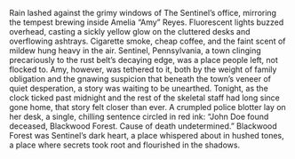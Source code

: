 Rain lashed against the grimy windows of The Sentinel’s office, mirroring the tempest brewing inside Amelia “Amy” Reyes.  Fluorescent lights buzzed overhead, casting a sickly yellow glow on the cluttered desks and overflowing ashtrays. Cigarette smoke, cheap coffee, and the faint scent of mildew hung heavy in the air.  Sentinel, Pennsylvania, a town clinging precariously to the rust belt’s decaying edge, was a place people left, not flocked to.  Amy, however, was tethered to it, both by the weight of family obligation and the gnawing suspicion that beneath the town’s veneer of quiet desperation, a story was waiting to be unearthed.  Tonight, as the clock ticked past midnight and the rest of the skeletal staff had long since gone home, that story felt closer than ever.  A crumpled police blotter lay on her desk, a single, chilling sentence circled in red ink: “John Doe found deceased, Blackwood Forest.  Cause of death undetermined.” Blackwood Forest was Sentinel’s dark heart, a place whispered about in hushed tones, a place where secrets took root and flourished in the shadows.
